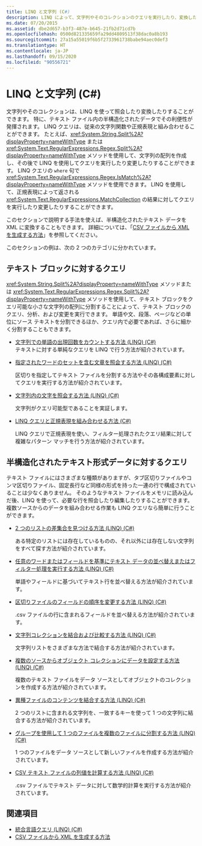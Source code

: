 ```yaml
---
title: LINQ と文字列 (C#)
description: LINQ によって、文字列やそのコレクションのクエリを実行したり、変換したりすることができます。 LINQ クエリは、C# の文字列関数や正規表現と組み合わせることができます。
ms.date: 07/20/2015
ms.assetid: dbe2d657-b3f3-487e-b645-21fb2d71cd7b
ms.openlocfilehash: 0500d821335659fa29dd4809513f38dac0a8b193
ms.sourcegitcommit: 27a15a55019f6b5f2733961738babe94aec0def3
ms.translationtype: HT
ms.contentlocale: ja-JP
ms.lasthandoff: 09/15/2020
ms.locfileid: "90556721"
---
```

# <a name="linq-and-strings-c"></a>LINQ と文字列 (C#)

文字列やそのコレクションは、LINQ を使って照会したり変換したりすることができます。 特に、テキスト ファイル内の半構造化されたデータでその利便性が発揮されます。 LINQ クエリは、従来の文字列関数や正規表現と組み合わせることができます。 たとえば、<xref:System.String.Split%2A?displayProperty=nameWithType> または <xref:System.Text.RegularExpressions.Regex.Split%2A?displayProperty=nameWithType> メソッドを使用して、文字列の配列を作成し、その後で LINQ を使用してクエリを実行したり変更したりすることができます。 LINQ クエリの `where` 句で <xref:System.Text.RegularExpressions.Regex.IsMatch%2A?displayProperty=nameWithType> メソッドを使用できます。 LINQ を使用して、正規表現によって返される <xref:System.Text.RegularExpressions.MatchCollection> の結果に対してクエリを実行したり変更したりすることができます。

このセクションで説明する手法を使えば、半構造化されたテキスト データを XML に変換することもできます。 詳細については、「[CSV ファイルから XML を生成する方法](../../../../standard/linq/generate-xml-csv-files.md)」を参照してください。

このセクションの例は、次の 2 つのカテゴリに分かれています。

## <a name="querying-a-block-of-text"></a>テキスト ブロックに対するクエリ

<xref:System.String.Split%2A?displayProperty=nameWithType> メソッドまたは <xref:System.Text.RegularExpressions.Regex.Split%2A?displayProperty=nameWithType> メソッドを使用して、テキスト ブロックをクエリ可能な小さな文字列の配列に分割することによって、テキスト ブロックのクエリ、分析、および変更を実行できます。 単語や文、段落、ページなどの単位にソース テキストを分割できるほか、クエリ内で必要であれば、さらに細かく分割することもできます。

- [文字列での単語の出現回数をカウントする方法 (LINQ) (C#)](how-to-count-occurrences-of-a-word-in-a-string-linq.md)  
  テキストに対する単純なクエリを LINQ で行う方法が紹介されています。

- [指定されたワードのセットを含む文章を照会する方法 (LINQ) (C#)](how-to-query-for-sentences-that-contain-a-specified-set-of-words-linq.md)

  区切りを指定してテキスト ファイルを分割する方法やその各構成要素に対してクエリを実行する方法が紹介されています。

- [文字列内の文字を照会する方法 (LINQ) (C#)](how-to-query-for-characters-in-a-string-linq.md)

  文字列がクエリ可能型であることを実証します。

- [LINQ クエリと正規表現を組み合わせる方法 (C#)](how-to-combine-linq-queries-with-regular-expressions.md)

  LINQ クエリで正規表現を使い、フィルター処理されたクエリ結果に対して複雑なパターン マッチを行う方法が紹介されています。

## <a name="querying-semi-structured-data-in-text-format"></a>半構造化されたテキスト形式データに対するクエリ

テキスト ファイルにはさまざまな種類がありますが、タブ区切りファイルやコンマ区切りファイル、固定長行など同様の形式を持った一連の行で構成されていることは少なくありません。 そのようなテキスト ファイルをメモリに読み込んだ後、LINQ を使って、必要な行を照会したり編集したりすることができます。 複数ソースからのデータを組み合わせる作業も LINQ クエリなら簡単に行うことができます。

- [2 つのリストの差集合を見つける方法 (LINQ) (C#)](how-to-find-the-set-difference-between-two-lists-linq.md)

  ある特定のリストには存在しているものの、それ以外には存在しない文字列をすべて探す方法が紹介されています。

- [任意のワードまたはフィールドを基準にテキスト データの並べ替えまたはフィルター処理を実行する方法 (LINQ) (C#)](how-to-sort-or-filter-text-data-by-any-word-or-field-linq.md)

  単語やフィールドに基づいてテキスト行を並べ替える方法が紹介されています。

- [区切りファイルのフィールドの順序を変更する方法 (LINQ) (C#)](how-to-reorder-the-fields-of-a-delimited-file-linq.md)

  .csv ファイルの行に含まれるフィールドを並べ替える方法が紹介されています。

- [文字列コレクションを結合および比較する方法 (LINQ) (C#)](how-to-combine-and-compare-string-collections-linq.md)

  文字列リストをさまざまな方法で結合する方法が紹介されています。

- [複数のソースからオブジェクト コレクションにデータを設定する方法 (LINQ) (C#)](how-to-populate-object-collections-from-multiple-sources-linq.md)

  複数のテキスト ファイルをデータ ソースとしてオブジェクトのコレクションを作成する方法が紹介されています。

- [異種ファイルのコンテンツを結合する方法 (LINQ) (C#)](how-to-join-content-from-dissimilar-files-linq.md)
  
  2 つのリストに含まれる文字列を、一致するキーを使って 1 つの文字列に結合する方法が紹介されています。

- [グループを使用して 1 つのファイルを複数のファイルに分割する方法 (LINQ) (C#)](how-to-split-a-file-into-many-files-by-using-groups-linq.md)
  
  1 つのファイルをデータ ソースとして新しいファイルを作成する方法が紹介されています。

- [CSV テキスト ファイルの列値を計算する方法 (LINQ) (C#)](how-to-compute-column-values-in-a-csv-text-file-linq.md)
  
  .csv ファイルでテキスト データに対して数学的計算を実行する方法が紹介されています。

## <a name="see-also"></a>関連項目

- [統合言語クエリ (LINQ) (C#)](index.md)
- [CSV ファイルから XML を生成する方法](../../../../standard/linq/generate-xml-csv-files.md)
